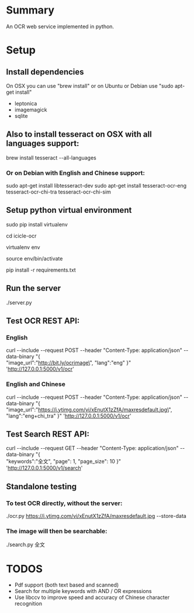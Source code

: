# Summary

An OCR web service implemented in python.

# Setup

## Install dependencies 

On OSX you can use "brew install" or on Ubuntu or Debian use "sudo apt-get install" 

- leptonica
- imagemagick
- sqlite

## Also to install tesseract on OSX with all languages support:

brew install tesseract --all-languages

### Or on Debian with English and Chinese support:

sudo apt-get install libtesseract-dev
sudo apt-get install tesseract-ocr-eng tesseract-ocr-chi-tra tesseract-ocr-chi-sim



## Setup python virtual environment

sudo pip install virtualenv

cd icicle-ocr
 	
virtualenv env

source env/bin/activate

pip install -r requirements.txt


## Run the server

./server.py


## Test OCR REST API:

### English
curl --include --request POST --header "Content-Type: application/json" --data-binary "{  
    \"image_url\":\"http://bit.ly/ocrimage\",
    \"lang\":\"eng\"
}" 'http://127.0.0.1:5000/v1/ocr'


### English and Chinese

curl --include --request POST --header "Content-Type: application/json" --data-binary "{  
    \"image_url\":\"https://i.ytimg.com/vi/xEnutX1zZfA/maxresdefault.jpg\",
    \"lang\":\"eng+chi_tra\"
}" 'http://127.0.0.1:5000/v1/ocr'


## Test Search REST API:

curl --include --request GET --header "Content-Type: application/json" --data-binary "{  
    \"keywords\":\"全文\",
    \"page\": 1,
    \"page_size\": 10
}" 'http://127.0.0.1:5000/v1/search'


## Standalone testing

### To test OCR directly, without the server:

./ocr.py https://i.ytimg.com/vi/xEnutX1zZfA/maxresdefault.jpg --store-data

### The image will then be searchable:

./search.py 全文


# TODOS
- Pdf support (both text based and scanned)
- Search for multiple keywords with AND / OR expressions
- Use libccv to improve speed and accuracy of Chinese character recognition